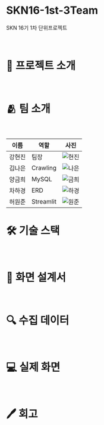 # SKN16-1st-3Team
SKN 16기 1차 단위프로젝트

<br>


# 📌 프로젝트 소개
<br>

# 🫂 팀 소개
<br>

|이름|역할|사진|
|------|------|------|
|강현진|팀장|![현진]()|
|김나은|Crawling|![나은]()|
|양금희|MySQL|![금희]()|
|차하경|ERD|![하경]()|
|허원준|Streamlit|![원준]()|

# 🛠 기술 스택
<br>


# 📄 화면 설계서
<br>


# 🔍 수집 데이터
<br> 

# 💻 실제 화면
<br>

# 🖊 회고
<br>
